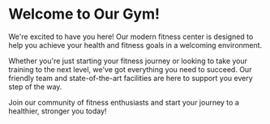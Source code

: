 # Welcome to Our Gym!

We're excited to have you here! Our modern fitness center is designed to help you achieve your health and fitness goals in a welcoming environment.

Whether you're just starting your fitness journey or looking to take your training to the next level, we've got everything you need to succeed. Our friendly team and state-of-the-art facilities are here to support you every step of the way.

Join our community of fitness enthusiasts and start your journey to a healthier, stronger you today! 